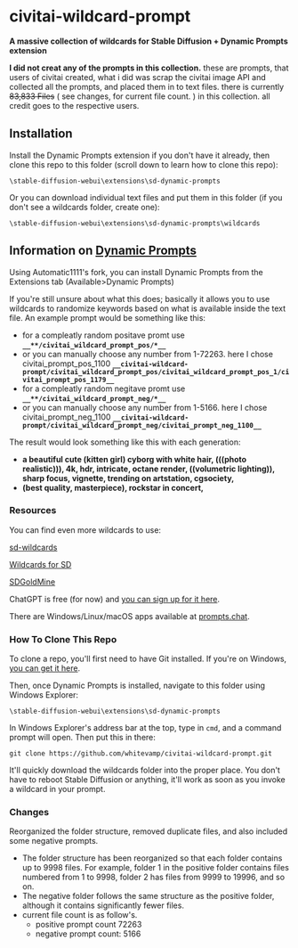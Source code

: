 # civitai-wildcard-prompt
**A massive collection of wildcards for Stable Diffusion + Dynamic Prompts extension**

**I did not creat any of the prompts in this collection.** these are prompts, that users of civitai created, what i did was scrap the civitai image API and collected all the prompts, and placed them in to text files. there is currently ~~83,833 Files~~ ( see changes, for current file count. ) in this collection. all credit goes to the respective users.  

## Installation

Install the Dynamic Prompts extension if you don't have it already, then clone this repo to this folder (scroll down to learn how to clone this repo):

`\stable-diffusion-webui\extensions\sd-dynamic-prompts`

Or you can download individual text files and put them in this folder (if you don't see a wildcards folder, create one):

`\stable-diffusion-webui\extensions\sd-dynamic-prompts\wildcards`

## Information on [Dynamic Prompts](https://github.com/adieyal/sd-dynamic-prompts)

Using Automatic1111's fork, you can install Dynamic Prompts from the Extensions tab (Available>Dynamic Prompts)

If you're still unsure about what this does; basically it allows you to use wildcards to randomize keywords based on what is available inside the text file. An example prompt would be something like this:

 - for a compleatly random positave promt use **`__**/civitai_wildcard_prompt_pos/*__`** 
  - or you can manually choose any number from 1-72263. here I chose civitai_prompt_pos_1100 **`__civitai-wildcard-prompt/civitai_wildcard_prompt_pos/civitai_wildcard_prompt_pos_1/civitai_prompt_pos_1179__`**
 - for a compleatly random negitave promt use **`__**/civitai_wildcard_prompt_neg/*__`** 
  - or you can manually choose any number from 1-5166. here I chose civitai_prompt_neg_1100 **`__civitai-wildcard-prompt/civitai_wildcard_prompt_neg/civitai_prompt_neg_1100__`** 

The result would look something like this with each generation:

- **a beautiful cute (kitten girl) cyborg with white hair, (((photo realistic))), 4k, hdr, intricate, octane render, ((volumetric lighting)), sharp focus, vignette, trending on artstation, cgsociety,**  
- **(best quality, masterpiece), rockstar in concert,**

### Resources

You can find even more wildcards to use:

[sd-wildcards](https://github.com/mattjaybe/sd-wildcards)

[Wildcards for SD](https://github.com/themartiantourist/Wildcards-for-SD)

[SDGoldMine](https://rentry.org/sdgoldmine#wildcards)

ChatGPT is free (for now) and [you can sign up for it here](https://openai.com/blog/chatgpt/).

There are Windows/Linux/macOS apps available at [prompts.chat](https://prompts.chat/).


### How To Clone This Repo

To clone a repo, you'll first need to have Git installed. If you're on Windows, [you can get it here](https://gitforwindows.org/).

Then, once Dynamic Prompts is installed, navigate to this folder using Windows Explorer:

`\stable-diffusion-webui\extensions\sd-dynamic-prompts`

In Windows Explorer's address bar at the top, type in `cmd`, and a command prompt will open.  Then put this in there:

`git clone https://github.com/whitevamp/civitai-wildcard-prompt.git`

It'll quickly download the wildcards folder into the proper place. You don't have to reboot Stable Diffusion or anything, it'll work as soon as you invoke a wildcard in your prompt.

### Changes

Reorganized the folder structure, removed duplicate files, and also included some negative prompts.
 - The folder structure has been reorganized so that each folder contains up to 9998 files. For example, folder 1 in the positive folder contains files numbered from 1 to 9998, folder 2 has files from 9999 to 19996, and so on.
 - The negative folder follows the same structure as the positive folder, although it contains significantly fewer files.
 - current file count is as follow's.
   - positive prompt count 72263
   - negative prompt count: 5166
